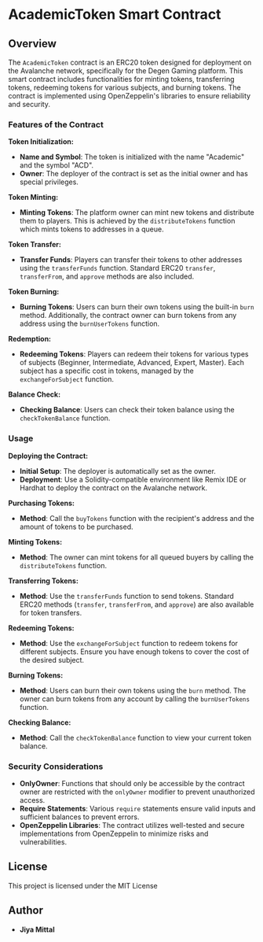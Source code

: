 
# AcademicToken Smart Contract

## Overview

The `AcademicToken` contract is an ERC20 token designed for deployment on the Avalanche network, specifically for the Degen Gaming platform. This smart contract includes functionalities for minting tokens, transferring tokens, redeeming tokens for various subjects, and burning tokens. The contract is implemented using OpenZeppelin's libraries to ensure reliability and security.

### Features of the Contract

**Token Initialization:**
- **Name and Symbol**: The token is initialized with the name "Academic" and the symbol "ACD".
- **Owner**: The deployer of the contract is set as the initial owner and has special privileges.

**Token Minting:**
- **Minting Tokens**: The platform owner can mint new tokens and distribute them to players. This is achieved by the `distributeTokens` function which mints tokens to addresses in a queue.

**Token Transfer:**
- **Transfer Funds**: Players can transfer their tokens to other addresses using the `transferFunds` function. Standard ERC20 `transfer`, `transferFrom`, and `approve` methods are also included.

**Token Burning:**
- **Burning Tokens**: Users can burn their own tokens using the built-in `burn` method. Additionally, the contract owner can burn tokens from any address using the `burnUserTokens` function.

**Redemption:**
- **Redeeming Tokens**: Players can redeem their tokens for various types of subjects (Beginner, Intermediate, Advanced, Expert, Master). Each subject has a specific cost in tokens, managed by the `exchangeForSubject` function.

**Balance Check:**
- **Checking Balance**: Users can check their token balance using the `checkTokenBalance` function.

### Usage

**Deploying the Contract:**
- **Initial Setup**: The deployer is automatically set as the owner.
- **Deployment**: Use a Solidity-compatible environment like Remix IDE or Hardhat to deploy the contract on the Avalanche network.

**Purchasing Tokens:**
- **Method**: Call the `buyTokens` function with the recipient's address and the amount of tokens to be purchased.

**Minting Tokens:**
- **Method**: The owner can mint tokens for all queued buyers by calling the `distributeTokens` function.

**Transferring Tokens:**
- **Method**: Use the `transferFunds` function to send tokens. Standard ERC20 methods (`transfer`, `transferFrom`, and `approve`) are also available for token transfers.

**Redeeming Tokens:**
- **Method**: Use the `exchangeForSubject` function to redeem tokens for different subjects. Ensure you have enough tokens to cover the cost of the desired subject.

**Burning Tokens:**
- **Method**: Users can burn their own tokens using the `burn` method. The owner can burn tokens from any account by calling the `burnUserTokens` function.

**Checking Balance:**
- **Method**: Call the `checkTokenBalance` function to view your current token balance.

### Security Considerations

- **OnlyOwner**: Functions that should only be accessible by the contract owner are restricted with the `onlyOwner` modifier to prevent unauthorized access.
- **Require Statements**: Various `require` statements ensure valid inputs and sufficient balances to prevent errors.
- **OpenZeppelin Libraries**: The contract utilizes well-tested and secure implementations from OpenZeppelin to minimize risks and vulnerabilities.

## License

This project is licensed under the MIT License 

## Author

- **Jiya Mittal** 


